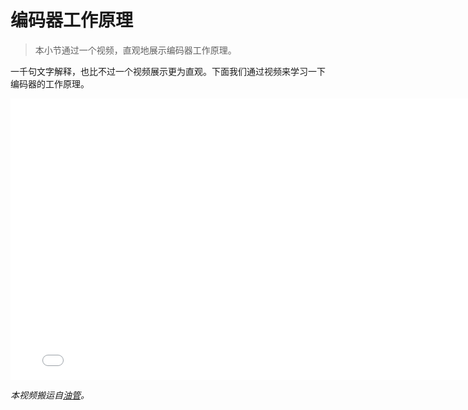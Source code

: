 # 编码器工作原理

> 本小节通过一个视频，直观地展示编码器工作原理。

一千句文字解释，也比不过一个视频展示更为直观。下面我们通过视频来学习一下编码器的工作原理。

<iframe width="790" height="450" src="//player.bilibili.com/player.html?aid=243730335&bvid=BV1cv411z7ag&cid=207886101&page=1" scrolling="no" border="0" frameborder="no" framespacing="0" allowfullscreen="true"> </iframe>

*本视频搬运自[油管](https://youtu.be/iYafyPZ15g8)。*